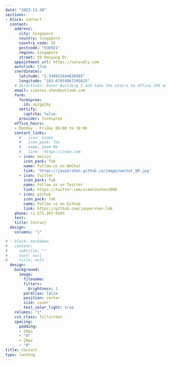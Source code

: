 ```yaml
---
date: "2023-11-20"
sections:
- block: contact
  content:
    address:
      city: Singapore
      country: Singapore
      country_code: SG
      postcode: "636921"
      region: Singapore
      street: 59 Nanyang Dr
    appointment_url: https://calendly.com
    autolink: true
    coordinates:
      latitude: "1.344921644620385"
      longitude: "103.67854067345625"
    # directions: Enter Building 1 and take the stairs to Office 200 on Floor 2
    email: xiaotao.shen@outlook.com
    form:
      formspree:
        id: xpzgpjby
      netlify:
        captcha: false
      provider: formspree
    office_hours:
    - Monday - Friday 09:00 to 18:00
    contact_links:
      # - icon: video
      #   icon_pack: fas
      #   name: Zoom Me
      #   link: 'https://zoom.com'
      - icon: weixin
        icon_pack: fab
        name: Follow us on WeChat
        link: 'https://jaspershen.github.io/image/wechat_QR.jpg'
      - icon: twitter
        icon_pack: fab
        name: Follow us on Twitter
        link: https://twitter.com/xiaotaoshen1990
      - icon: github
        icon_pack: fab
        name: Follow us on Github
        link: https://github.com/jaspershen-lab
    phone: +1 571-267-9283
    text: 
    title: Contact
  design:
    columns: "1"

# - block: markdown
#   content:
#     subtitle: ""
#     text: null
#     title: null
  design:
    background:
      image:
        filename: 
        filters:
          brightness: 1
        parallax: false
        position: center
        size: cover
        text_color_light: true
    columns: "1"
    css_class: fullscreen
    spacing:
      padding:
      - 20px
      - "0"
      - 20px
      - "0"
title: Contact
type: landing
---
```

